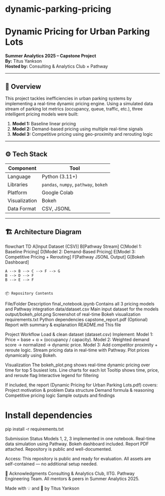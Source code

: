 # dynamic-parking-pricing
# Dynamic Pricing for Urban Parking Lots  
**Summer Analytics 2025 – Capstone Project**  
**By:** Titus Yankson  
**Hosted by:** Consulting & Analytics Club × Pathway

---

## 🧾 Overview

This project tackles inefficiencies in urban parking systems by implementing a real-time dynamic pricing engine. Using a simulated data stream of parking lot metrics (occupancy, queue, traffic, etc.), three intelligent pricing models were built:

1. **Model 1:** Baseline linear pricing  
2. **Model 2:** Demand-based pricing using multiple real-time signals  
3. **Model 3:** Competitive pricing using geo-proximity and rerouting logic

---

## ⚙️ Tech Stack

| Component     | Tool |
|---------------|------|
| Language      | Python (3.11+)  
| Libraries     | `pandas`, `numpy`, `pathway`, `bokeh`  
| Platform      | Google Colab  
| Visualization | Bokeh  
| Data Format   | CSV, JSONL  

---

## 🏗 Architecture Diagram

flowchart TD
    A[Input Dataset (CSV)]
    B[Pathway Stream]
    C[Model 1: Baseline Pricing]
    D[Model 2: Demand-Based Pricing]
    E[Model 3: Competitive Pricing + Rerouting]
    F[Pathway JSONL Output]
    G[Bokeh Dashboard]

    A --> B --> C --> F --> G
    B --> D --> F
    B --> E --> F


    📦 Repository Contents
File/Folder	Description
final_notebook.ipynb	Contains all 3 pricing models and Pathway integration
data/dataset.csv	Main input dataset for the models
output/bokeh_plot.png	Screenshot of real-time Bokeh visualization
requirements.txt	Python dependencies
capstone_report.pdf	(Optional) Report with summary & explanation
README.md	This file

Project Workflow
Load & clean dataset (dataset.csv)
Implement:
    Model 1: Price = base + α × (occupancy / capacity).
    Model 2: Weighted demand score → normalized → dynamic price.
    Model 3: Add competitor proximity + reroute logic.
Stream pricing data in real-time with Pathway.
Plot prices dynamically using Bokeh.

Visualization
The bokeh_plot.png shows real-time dynamic pricing over time for top 5 busiest lots.
    Line charts for each lot
    Tooltip shows time, price, and reroute flag
    Interactive legend for filtering

If included, the report (Dynamic Pricing for Urban Parking Lots.pdf) covers:
    Project motivation & problem
    Data structure
    Demand formula & reasoning
    Competitive pricing logic
    Sample outputs and findings

# Install dependencies
pip install -r requirements.txt

Submission Status
     Models 1, 2, 3 implemented in one notebook.
     Real-time data simulation using Pathway.
     Bokeh dashboard included.
     Report PDF attached.
     Repository is public and well-documented.

Access:
This repository is public and ready for evaluation.
All assets are self-contained — no additional setup needed.

🙌 Acknowledgments
Consulting & Analytics Club, IITG.
Pathway Engineering Team.
All mentors & peers in Summer Analytics 2025.

Made with 💡 and 🧠 by Titus Yankson
